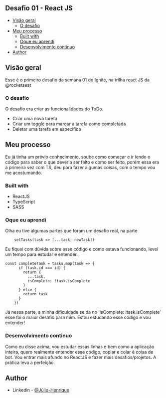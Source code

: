 ## Desafio 01 - React JS

- [Visão geral](#visao-geral)
  - [O desafio](#o-desafio)
- [Meu processo](#meu-processo)
  - [Built with](#built-with)
  - [Oque eu aprendi](#oque-eu-aprendi)
  - [Desenvolvimento continuo](#desenvolvimento-continuo)
- [Author](#author)


## Visão geral
Esse é o primeiro desafio da semana 01 do Ignite, na trilha react JS da @rocketseat

### O desafio
O desafio era criar as funcionalidades do ToDo.
- Criar uma nova tarefa
- Criar um toggle para marcar a tarefa como completada
- Deletar uma tarefa em especifica

## Meu processo
Eu já tinha um prévio conhecimento, soube como começar e ir lendo o código para saber o que deveria ser feito e como ser feito, porém essa era a primeira vez com TS, deu para fazer algumas coisas, com o tempo vou me acostumando.

### Built with
- ReactJS
- TypeScript
- SASS

### Oque eu aprendi
Olha eu tive algumas partes que foram um desafio real, na parte 
```tsx
    setTasks(task => [...task, newTask])
```
Eu fiquei com dúvida sobre esse código e como estava funcionando, levei um tempo para estudar e entender.

```tsx
const completeTask = tasks.map(task => {
      if (task.id === id) {
        return {
          ...task,
          isComplete: !task.isComplete
        }
      } else {
        return task
      }
    })
```
Já nessa parte, a minha dificuldade se da no 'isComplete: !task.isComplete' esse foi o maior desafio para mim. Estou estudando esse código e vou entender!

### Desenvolvimento continuo
Como eu disse acima, vou estudar essas linhas e bem como a aplicação inteira, quero realmente entender esse código, copiar e colar é coisa de bot.
Vou entrar mais afundo no ReactJS e fazer mais desafios/projetos. A prática leva a perfeição.

## Author
- Linkedin - [@Júlio-Henrique](https://www.linkedin.com/in/julio-henriquee)
